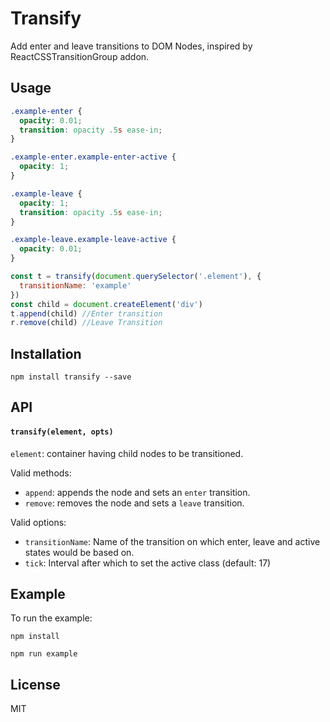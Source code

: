 # Transify
Add enter and leave transitions to DOM Nodes, inspired by ReactCSSTransitionGroup addon.

## Usage

```css
.example-enter {
  opacity: 0.01;
  transition: opacity .5s ease-in;
}

.example-enter.example-enter-active {
  opacity: 1;
}

.example-leave {
  opacity: 1;
  transition: opacity .5s ease-in;
}

.example-leave.example-leave-active {
  opacity: 0.01;
}
```

```js
const t = transify(document.querySelector('.element'), {
  transitionName: 'example'
})
const child = document.createElement('div')
t.append(child) //Enter transition
r.remove(child) //Leave Transition
```

## Installation

`npm install transify --save`


## API

#### `transify(element, opts)`

`element`: container having child nodes to be transitioned.

Valid methods:

- `append`: appends the node and sets an `enter` transition.
- `remove`: removes the node and sets a `leave` transition.

Valid options:

- `transitionName`: Name of the transition on which enter, leave and active states would be based on.
- `tick`: Interval after which to set the active class (default: 17)

## Example

To run the example:

`npm install`

`npm run example`

## License
MIT
